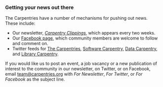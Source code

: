 ### Getting your news out there

The Carpentries have a number of mechanisms for pushing out news. These include:

- Our newsletter, [*Carpentry Clippings*](http://eepurl.com/cfODMH), which appears every two weeks.
- Our [Facebook page](https://www.facebook.com/carpentries), which community members are welcome to follow and comment on.
- Twitter feeds for [The Carpentries](https://twitter.com/thecarpentries), [Software Carpentry](https://twitter.com/swcarpentry), [Data Carpentry](https://twitter.com/datacarpentry), and [Library Carpentry](https://twitter.com/libcarpentry).

If you would like us to post an event, a job vacancy or a new publication of interest to the community in our newsletter, on Twitter, or on Facebook, email [team@carpentries.org](mailto:team@carpentries.org) with *For Newsletter*, *For Twitter*, or *For Facebook* as the subject line.
